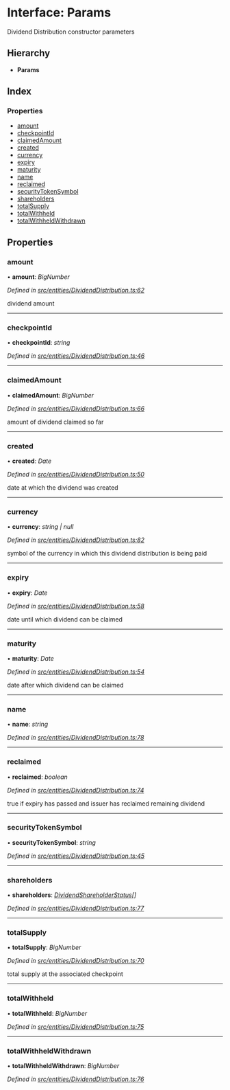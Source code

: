 # Interface: Params

Dividend Distribution constructor parameters

## Hierarchy

* **Params**

## Index

### Properties

* [amount](entities.params-8.md#amount)
* [checkpointId](entities.params-8.md#checkpointid)
* [claimedAmount](entities.params-8.md#claimedamount)
* [created](entities.params-8.md#created)
* [currency](entities.params-8.md#currency)
* [expiry](entities.params-8.md#expiry)
* [maturity](entities.params-8.md#maturity)
* [name](entities.params-8.md#name)
* [reclaimed](entities.params-8.md#reclaimed)
* [securityTokenSymbol](entities.params-8.md#securitytokensymbol)
* [shareholders](entities.params-8.md#shareholders)
* [totalSupply](entities.params-8.md#totalsupply)
* [totalWithheld](entities.params-8.md#totalwithheld)
* [totalWithheldWithdrawn](entities.params-8.md#totalwithheldwithdrawn)

## Properties

###  amount

• **amount**: *BigNumber*

*Defined in [src/entities/DividendDistribution.ts:62](https://github.com/PolymathNetwork/polymath-sdk/blob/454d285/src/entities/DividendDistribution.ts#L62)*

dividend amount

___

###  checkpointId

• **checkpointId**: *string*

*Defined in [src/entities/DividendDistribution.ts:46](https://github.com/PolymathNetwork/polymath-sdk/blob/454d285/src/entities/DividendDistribution.ts#L46)*

___

###  claimedAmount

• **claimedAmount**: *BigNumber*

*Defined in [src/entities/DividendDistribution.ts:66](https://github.com/PolymathNetwork/polymath-sdk/blob/454d285/src/entities/DividendDistribution.ts#L66)*

amount of dividend claimed so far

___

###  created

• **created**: *Date*

*Defined in [src/entities/DividendDistribution.ts:50](https://github.com/PolymathNetwork/polymath-sdk/blob/454d285/src/entities/DividendDistribution.ts#L50)*

date at which the dividend was created

___

###  currency

• **currency**: *string | null*

*Defined in [src/entities/DividendDistribution.ts:82](https://github.com/PolymathNetwork/polymath-sdk/blob/454d285/src/entities/DividendDistribution.ts#L82)*

symbol of the currency in which this dividend distribution is being paid

___

###  expiry

• **expiry**: *Date*

*Defined in [src/entities/DividendDistribution.ts:58](https://github.com/PolymathNetwork/polymath-sdk/blob/454d285/src/entities/DividendDistribution.ts#L58)*

date until which dividend can be claimed

___

###  maturity

• **maturity**: *Date*

*Defined in [src/entities/DividendDistribution.ts:54](https://github.com/PolymathNetwork/polymath-sdk/blob/454d285/src/entities/DividendDistribution.ts#L54)*

date after which dividend can be claimed

___

###  name

• **name**: *string*

*Defined in [src/entities/DividendDistribution.ts:78](https://github.com/PolymathNetwork/polymath-sdk/blob/454d285/src/entities/DividendDistribution.ts#L78)*

___

###  reclaimed

• **reclaimed**: *boolean*

*Defined in [src/entities/DividendDistribution.ts:74](https://github.com/PolymathNetwork/polymath-sdk/blob/454d285/src/entities/DividendDistribution.ts#L74)*

true if expiry has passed and issuer has reclaimed remaining dividend

___

###  securityTokenSymbol

• **securityTokenSymbol**: *string*

*Defined in [src/entities/DividendDistribution.ts:45](https://github.com/PolymathNetwork/polymath-sdk/blob/454d285/src/entities/DividendDistribution.ts#L45)*

___

###  shareholders

• **shareholders**: *[DividendShareholderStatus](_types_index_.dividendshareholderstatus.md)[]*

*Defined in [src/entities/DividendDistribution.ts:77](https://github.com/PolymathNetwork/polymath-sdk/blob/454d285/src/entities/DividendDistribution.ts#L77)*

___

###  totalSupply

• **totalSupply**: *BigNumber*

*Defined in [src/entities/DividendDistribution.ts:70](https://github.com/PolymathNetwork/polymath-sdk/blob/454d285/src/entities/DividendDistribution.ts#L70)*

total supply at the associated checkpoint

___

###  totalWithheld

• **totalWithheld**: *BigNumber*

*Defined in [src/entities/DividendDistribution.ts:75](https://github.com/PolymathNetwork/polymath-sdk/blob/454d285/src/entities/DividendDistribution.ts#L75)*

___

###  totalWithheldWithdrawn

• **totalWithheldWithdrawn**: *BigNumber*

*Defined in [src/entities/DividendDistribution.ts:76](https://github.com/PolymathNetwork/polymath-sdk/blob/454d285/src/entities/DividendDistribution.ts#L76)*
